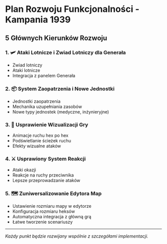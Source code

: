 # Plan Rozwoju Funkcjonalności - Kampania 1939

## 5 Głównych Kierunków Rozwoju

### 1. 🛩️ Ataki Lotnicze i Zwiad Lotniczy dla Generała
- Zwiad lotniczy
- Ataki lotnicze
- Integracja z panelem Generała

### 2. 📦 System Zaopatrzenia i Nowe Jednostki
- Jednostki zaopatrzenia
- Mechanika uzupełniania zasobów
- Nowe typy jednostek (medyczne, inżynieryjne)

### 3. 🎨 Usprawienie Wizualizacji Gry
- Animacje ruchu hex po hex
- Podświetlanie ścieżek ruchu
- Efekty wizualne ataków

### 4. ⚔️ Usprawiony System Reakcji
- Ataki okazji
- Reakcje na ruchy przeciwnika
- Lepsze przeprowadzanie ataków

### 5. 🗺️ Zuniwersalizowanie Edytora Map
- Ustawienie rozmiaru mapy w edytorze
- Konfiguracja rozmiaru heksów
- Automatyczna integracja z główną grą
- Łatwe tworzenie scenariuszy

---

*Każdy punkt będzie rozwijany wspólnie z szczegółami implementacji.*
